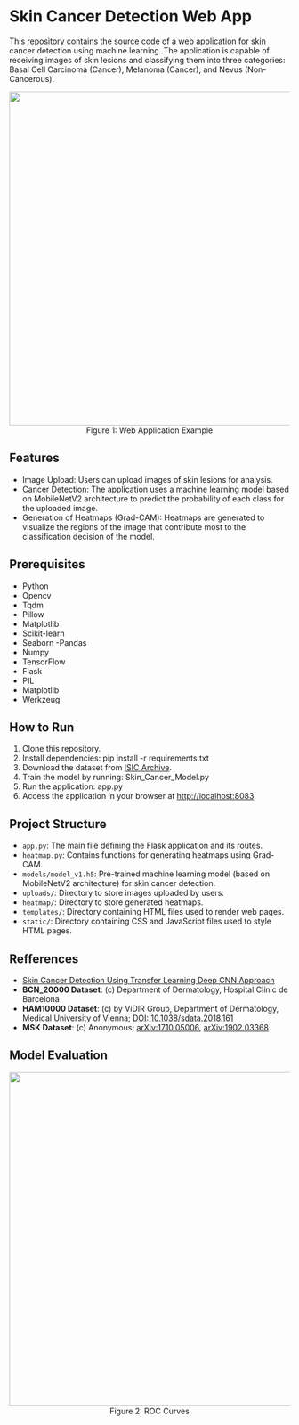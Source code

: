 # Skin Cancer Detection Web App

This repository contains the source code of a web application for skin cancer detection using machine learning. The application is capable of receiving images of skin lesions and classifying them into three categories: Basal Cell Carcinoma (Cancer), Melanoma (Cancer), and Nevus (Non-Cancerous).

<p align="center">
<img src="https://github.com/Francisco-Guillen/SkinCancerDetector/assets/83434031/c6ed8d7f-f3d8-430f-8908-8f4ee3abecc9" width="600">
<br>
  Figure 1: Web Application Example
</p>

## Features

- Image Upload: Users can upload images of skin lesions for analysis.
- Cancer Detection: The application uses a machine learning model based on MobileNetV2 architecture to predict the probability of each class for the uploaded image.
- Generation of Heatmaps (Grad-CAM): Heatmaps are generated to visualize the regions of the image that contribute most to the classification decision of the model.
  
## Prerequisites
-  Python
- Opencv
- Tqdm
- Pillow
- Matplotlib
- Scikit-learn
- Seaborn
 -Pandas
- Numpy
- TensorFlow
- Flask
- PIL
- Matplotlib
- Werkzeug

## How to Run
1. Clone this repository.
2. Install dependencies: pip install -r requirements.txt
3. Download the dataset from [ISIC Archive](https://challenge.isic-archive.com/data/#2019).
4. Train the model by running: Skin_Cancer_Model.py
5. Run the application: app.py
6. Access the application in your browser at [http://localhost:8083](http://localhost:8083).

## Project Structure

- `app.py`: The main file defining the Flask application and its routes.
- `heatmap.py`: Contains functions for generating heatmaps using Grad-CAM.
- `models/model_v1.h5`: Pre-trained machine learning model (based on MobileNetV2 architecture) for skin cancer detection.
- `uploads/`: Directory to store images uploaded by users.
- `heatmap/`: Directory to store generated heatmaps.
- `templates/`: Directory containing HTML files used to render web pages.
- `static/`: Directory containing CSS and JavaScript files used to style HTML pages.

## Refferences
- [Skin Cancer Detection Using Transfer Learning Deep CNN Approach](https://www.youtube.com/watch?v=t43VdRgWH98&t=139s)
- **BCN_20000 Dataset**: (c) Department of Dermatology, Hospital Clínic de Barcelona
- **HAM10000 Dataset**: (c) by ViDIR Group, Department of Dermatology, Medical University of Vienna; [DOI: 10.1038/sdata.2018.161](https://doi.org/10.1038/sdata.2018.161)
- **MSK Dataset**: (c) Anonymous; [arXiv:1710.05006](https://arxiv.org/abs/1710.05006), [arXiv:1902.03368](https://arxiv.org/abs/1902.03368) 
## Model Evaluation
<p align="center">
<img src="https://github.com/Francisco-Guillen/SkinCancerDetector/assets/83434031/de8bd139-c2e3-45d4-84c4-61377117380c" width="600">
<br>
  Figure 2: ROC Curves
</p>
